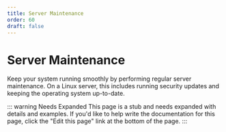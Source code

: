 ```yaml
---
title: Server Maintenance
order: 60
draft: false
---
```

# Server Maintenance


Keep your system running smoothly by performing regular server maintenance. On a Linux server, this includes running security updates and keeping the operating system up-to-date.

::: warning Needs Expanded
This page is a stub and needs expanded with details and examples. If you'd like to help write the documentation for this page, click the "Edit this page" link at the bottom of the page.
:::